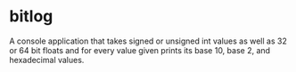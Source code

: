 # bitlog
A console application that takes signed or unsigned int values as well as 32 or 64 bit floats and for every value given prints its base 10, base 2, and hexadecimal values.
